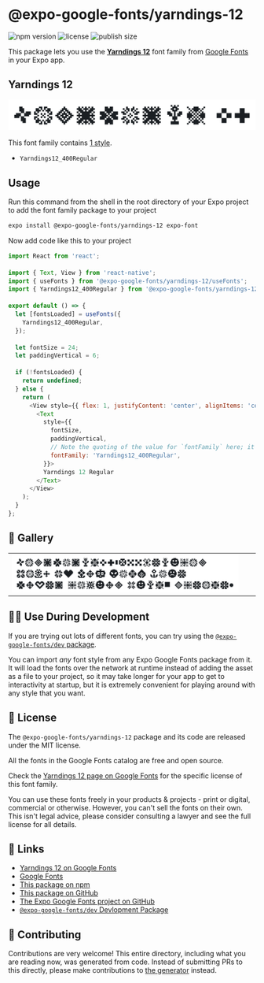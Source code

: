# @expo-google-fonts/yarndings-12

![npm version](https://flat.badgen.net/npm/v/@expo-google-fonts/yarndings-12)
![license](https://flat.badgen.net/github/license/expo/google-fonts)
![publish size](https://flat.badgen.net/packagephobia/install/@expo-google-fonts/yarndings-12)

This package lets you use the [**Yarndings 12**](https://fonts.google.com/specimen/Yarndings+12) font family from [Google Fonts](https://fonts.google.com/) in your Expo app.

## Yarndings 12

![Yarndings 12](./font-family.png)

This font family contains [1 style](#-gallery).

- `Yarndings12_400Regular`

## Usage

Run this command from the shell in the root directory of your Expo project to add the font family package to your project
```sh
expo install @expo-google-fonts/yarndings-12 expo-font
```

Now add code like this to your project
```js
import React from 'react';

import { Text, View } from 'react-native';
import { useFonts } from '@expo-google-fonts/yarndings-12/useFonts';
import { Yarndings12_400Regular } from '@expo-google-fonts/yarndings-12/400Regular';

export default () => {
  let [fontsLoaded] = useFonts({
    Yarndings12_400Regular,
  });

  let fontSize = 24;
  let paddingVertical = 6;

  if (!fontsLoaded) {
    return undefined;
  } else {
    return (
      <View style={{ flex: 1, justifyContent: 'center', alignItems: 'center' }}>
        <Text
          style={{
            fontSize,
            paddingVertical,
            // Note the quoting of the value for `fontFamily` here; it expects a string!
            fontFamily: 'Yarndings12_400Regular',
          }}>
          Yarndings 12 Regular
        </Text>
      </View>
    );
  }
};

```

## 🔡 Gallery


||||
|-|-|-|
|![Yarndings12_400Regular](./Yarndings12_400Regular.ttf.png)||||


## 👩‍💻 Use During Development

If you are trying out lots of different fonts, you can try using the [`@expo-google-fonts/dev` package](https://github.com/expo/google-fonts/tree/master/font-packages/dev#readme).

You can import *any* font style from any Expo Google Fonts package from it. It will load the fonts
over the network at runtime instead of adding the asset as a file to your project, so it may take longer
for your app to get to interactivity at startup, but it is extremely convenient
for playing around with any style that you want.

## 📖 License

The `@expo-google-fonts/yarndings-12` package and its code are released under the MIT license.

All the fonts in the Google Fonts catalog are free and open source.

Check the [Yarndings 12 page on Google Fonts](https://fonts.google.com/specimen/Yarndings+12) for the specific license of this font family.

You can use these fonts freely in your products & projects - print or digital, commercial or otherwise. However, you can't sell the fonts on their own. This isn't legal advice, please consider consulting a lawyer and see the full license for all details.

## 🔗 Links

- [Yarndings 12 on Google Fonts](https://fonts.google.com/specimen/Yarndings+12)
- [Google Fonts](https://fonts.google.com/)
- [This package on npm](https://www.npmjs.com/package/@expo-google-fonts/yarndings-12)
- [This package on GitHub](https://github.com/expo/google-fonts/tree/master/font-packages/yarndings-12)
- [The Expo Google Fonts project on GitHub](https://github.com/expo/google-fonts)
- [`@expo-google-fonts/dev` Devlopment Package](https://github.com/expo/google-fonts/tree/master/font-packages/dev)

## 🤝 Contributing

Contributions are very welcome! This entire directory, including what you are reading now, was generated from code. Instead of submitting PRs to this directly, please make contributions to [the generator](https://github.com/expo/google-fonts/tree/master/packages/generator) instead.
